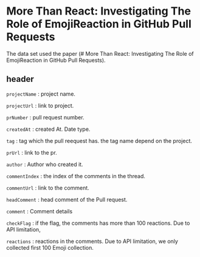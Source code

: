 # More Than React: Investigating The Role of EmojiReaction in GitHub Pull Requests

The data set used the paper (# More Than React: Investigating The Role of EmojiReaction in GitHub Pull Requests).

## header
`projectName` : project name.

`projectUrl` : link to project.

`prNumber` : pull request number.

`createdAt` : created At. Date type.

`tag` : tag which the pull reequest has. the tag name depend on the project.

`prUrl` : link to the pr.

`author` : Author who created it.

`commentIndex` : the index of the comments in the thread.

`commentUrl` : link to the comment.

`headComment` : head comment of the Pull request.

`comment` : Comment details

`checkFlag` : if the flag, the comments has more than 100 reactions. Due to API limitation, 

`reactions` : reactions in the comments. Due to API limitation, we only collected first 100 Emoji collection. 
